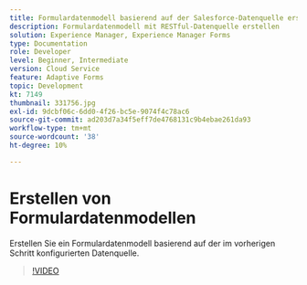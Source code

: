```yaml
---
title: Formulardatenmodell basierend auf der Salesforce-Datenquelle erstellen
description: Formulardatenmodell mit RESTful-Datenquelle erstellen
solution: Experience Manager, Experience Manager Forms
type: Documentation
role: Developer
level: Beginner, Intermediate
version: Cloud Service
feature: Adaptive Forms
topic: Development
kt: 7149
thumbnail: 331756.jpg
exl-id: 9dcbf06c-6dd0-4f26-bc5e-9074f4c78ac6
source-git-commit: ad203d7a34f5eff7de4768131c9b4ebae261da93
workflow-type: tm+mt
source-wordcount: '38'
ht-degree: 10%

---
```


# Erstellen von Formulardatenmodellen

Erstellen Sie ein Formulardatenmodell basierend auf der im vorherigen Schritt konfigurierten Datenquelle.

>[!VIDEO](https://video.tv.adobe.com/v/331756/?quality=12&learn=on)
